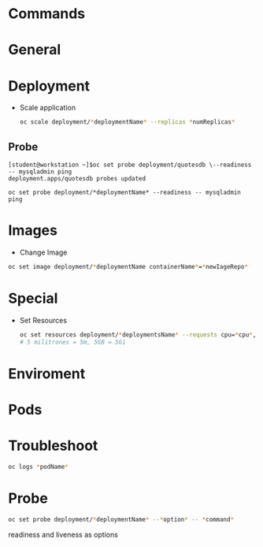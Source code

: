 # Commands

# General

# Deployment

- Scale application
    
    ```bash
    oc scale deployment/*deploymentName* --replicas *numReplicas*
    ```
    

## Probe

```
[student@workstation ~]$oc set probe deployment/quotesdb \--readiness -- mysqladmin ping
deployment.apps/quotesdb probes updated
```

```
oc set probe deployment/*deploymentName* --readiness -- mysqladmin ping
```

# Images

- Change Image

```bash
oc set image deployment/*deploymentName containerName*=*newIageRepo*
```

# Special

- Set Resources
    
    ```bash
    oc set resources deployment/*deploymentsName* --requests cpu=*cpu*,memory=*memory* --limits cpu=cpu,memory=memory
    # 5 militrones = 5m, 5GB = 5Gi
    ```
    

# Enviroment

# Pods

# Troubleshoot

```bash
oc logs *podName*
```

# Probe

```bash
oc set probe deployment/*deploymentName* --*option* -- *command*
```

readiness and liveness  as options
